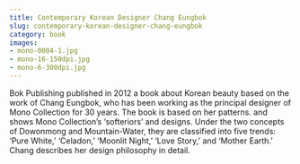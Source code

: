 ```yaml
---
title: Contemporary Korean Designer Chang Eungbok
slug: contemporary-korean-designer-chang-eungbok
category: book
images:
- mono-0004-1.jpg
- mono-16-150dpi.jpg
- mono-6-300dpi.jpg
---
```


Bok Publishing published in 2012 a book about Korean beauty based on the work of Chang Eungbok, who has been working as the principal designer of Mono Collection for 30 years. The book is based on her patterns. and shows Mono Collection’s ‘softeriors’ and designs. Under the two concepts of Dowonmong and Mountain-Water, they are classified into five trends: ‘Pure White,’ ‘Celadon,’ ‘Moonlit Night,’ ‘Love Story,’ and ‘Mother Earth.’  Chang  describes her design philosophy in detail.

